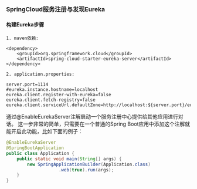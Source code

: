 ### SpringCloud服务注册与发现Eureka

#### 构建Eureka步骤
```
1. maven依赖:

<dependency>
    <groupId>org.springframework.cloud</groupId>
    <artifactId>spring-cloud-starter-eureka-server</artifactId>
</dependency>

2. application.properties:

server.port=1114
#eureka.instance.hostname=localhost
eureka.client.register-with-eureka=false
eureka.client.fetch-registry=false
eureka.client.serviceUrl.defaultZone=http://localhost:${server.port}/eureka/

```

通过@EnableEurekaServer注解启动一个服务注册中心提供给其他应用进行对话。
这一步非常的简单，只需要在一个普通的Spring Boot应用中添加这个注解就能开启此功能，比如下面的例子：
```java
@EnableEurekaServer
@SpringBootApplication
public class Application {
    public static void main(String[] args) {
        new SpringApplicationBuilder(Application.class)
                    .web(true).run(args);
    }
}
```